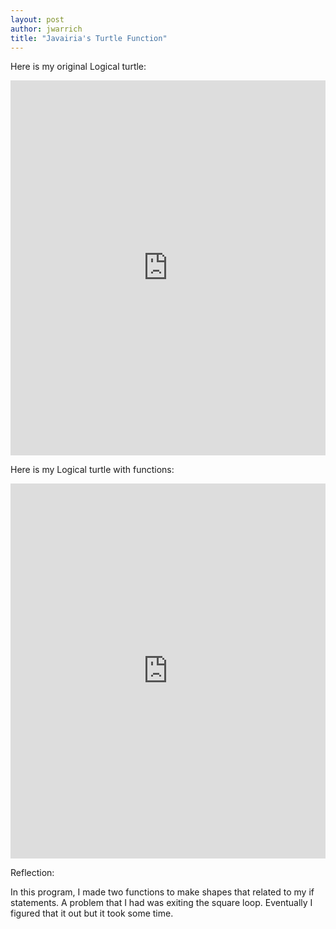 ```yaml
---
layout: post
author: jwarrich
title: "Javairia's Turtle Function"
---
```


Here is my original Logical turtle:

<iframe src="https://trinket.io/embed/python/1651f09ea5" width="100%" height="600" frameborder="0" marginwidth="0" marginheight="0" allowfullscreen></iframe>

Here is my Logical turtle with functions:

<iframe src="https://trinket.io/embed/python/e247311102" width="100%" height="600" frameborder="0" marginwidth="0" marginheight="0" allowfullscreen></iframe>

Reflection: 

In this program, I made two functions to make shapes that related to my if statements. A problem that I had was exiting the square loop. Eventually I figured that it out but it took some time.  
